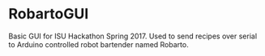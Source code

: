 # RobartoGUI

Basic GUI for ISU Hackathon Spring 2017. Used to send recipes over serial
to Arduino controlled robot bartender named Robarto.
